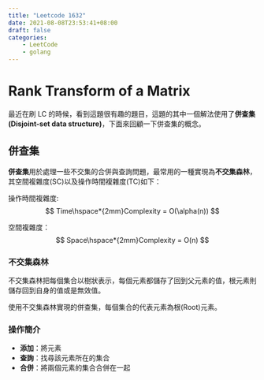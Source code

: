 ```yaml
---
title: "Leetcode 1632"
date: 2021-08-08T23:53:41+08:00
draft: false
categories:
    - LeetCode
    - golang
---
```


# Rank Transform of a Matrix

最近在刷 LC 的時候，看到這題很有趣的題目，這題的其中一個解法使用了**併查集(Disjoint-set data structure)**，下面來回顧一下併查集的概念。

## 併查集

**併查集**用於處理一些不交集的合併與查詢問題，最常用的一種實現為**不交集森林**，其空間複雜度(SC)以及操作時間複雜度(TC)如下：

操作時間複雜度:
$$
Time\hspace*{2mm}Complexity = O(\alpha(n))
$$

空間複雜度：
$$
Space\hspace*{2mm}Complexity = O(n)
$$

### 不交集森林

不交集森林把每個集合以樹狀表示，每個元素都儲存了回到父元素的值，根元素則儲存回到自身的值或是無效值。

使用不交集森林實現的併查集，每個集合的代表元素為根(Root)元素。

### 操作簡介

* **添加**：將元素
* **查詢**：找尋該元素所在的集合
* **合併**：將兩個元素的集合合併在一起